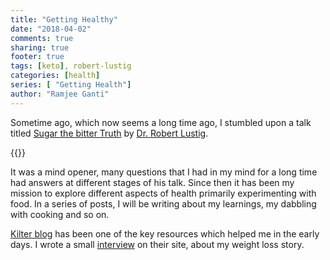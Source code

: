 ```yaml
---
title: "Getting Healthy"
date: "2018-04-02"
comments: true
sharing: true
footer: true
tags: [keto], robert-lustig
categories: [health]
series: [ "Getting Health"]
author: "Ramjee Ganti"
---
```


Sometime ago, which now seems a long time ago, I stumbled upon a talk titled [Sugar the bitter Truth](https://www.youtube.com/watch?v=dBnniua6-oM) by [Dr. Robert Lustig](http://www.robertlustig.com/).

{{<youtube dBnniua6-oM >}}

It was a mind opener, many questions that I had in my mind for a long time had answers at different stages of his talk. Since then it has been my mission to explore different aspects of health primarily experimenting with food. In a series of posts, I will be writing about my learnings, my dabbling with cooking and so on.

[Kilter blog](https://blog.kilter.in/) has been one of the key resources which helped me in the early days. I wrote a small [interview](https://blog.kilter.in/my-keto-an-interview-for-kilter-a0a37df9e8ce) on their site, about my weight loss story.

